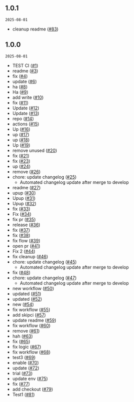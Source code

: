 ## 1.0.1

`2025-08-01`

- cleanup readme ([#83](https://github.com/Dingdash/test-ci/pull/83))

## 1.0.0

`2025-08-01`

- TEST CI ([#1](https://github.com/Dingdash/test-ci/pull/1))
- readme ([#3](https://github.com/Dingdash/test-ci/pull/3))
- fix ([#4](https://github.com/Dingdash/test-ci/pull/4))
- update ([#6](https://github.com/Dingdash/test-ci/pull/6))
- ha ([#8](https://github.com/Dingdash/test-ci/pull/8))
- Ha ([#9](https://github.com/Dingdash/test-ci/pull/9))
- add write ([#10](https://github.com/Dingdash/test-ci/pull/10))
- fix ([#11](https://github.com/Dingdash/test-ci/pull/11))
- Update ([#12](https://github.com/Dingdash/test-ci/pull/12))
- Update ([#13](https://github.com/Dingdash/test-ci/pull/13))
- repo ([#14](https://github.com/Dingdash/test-ci/pull/14))
- actions ([#15](https://github.com/Dingdash/test-ci/pull/15))
- Up ([#16](https://github.com/Dingdash/test-ci/pull/16))
- up ([#17](https://github.com/Dingdash/test-ci/pull/17))
- up ([#18](https://github.com/Dingdash/test-ci/pull/18))
- Up ([#19](https://github.com/Dingdash/test-ci/pull/19))
- remove unused ([#20](https://github.com/Dingdash/test-ci/pull/20))
- fix ([#21](https://github.com/Dingdash/test-ci/pull/21))
- fix ([#23](https://github.com/Dingdash/test-ci/pull/23))
- up ([#24](https://github.com/Dingdash/test-ci/pull/24))
- remove ([#26](https://github.com/Dingdash/test-ci/pull/26))
- chore: update changelog ([#25](https://github.com/Dingdash/test-ci/pull/25))
    - Automated changelog update after merge to develop
- readme ([#27](https://github.com/Dingdash/test-ci/pull/27))
- upup ([#30](https://github.com/Dingdash/test-ci/pull/30))
- Upup ([#31](https://github.com/Dingdash/test-ci/pull/31))
- Upup ([#32](https://github.com/Dingdash/test-ci/pull/32))
- fix ([#33](https://github.com/Dingdash/test-ci/pull/33))
- Fix ([#34](https://github.com/Dingdash/test-ci/pull/34))
- fix pr ([#35](https://github.com/Dingdash/test-ci/pull/35))
- release ([#36](https://github.com/Dingdash/test-ci/pull/36))
- fix ([#37](https://github.com/Dingdash/test-ci/pull/37))
- fix ([#38](https://github.com/Dingdash/test-ci/pull/38))
- fix flow ([#39](https://github.com/Dingdash/test-ci/pull/39))
- open pr ([#41](https://github.com/Dingdash/test-ci/pull/41))
- Fix 2 ([#44](https://github.com/Dingdash/test-ci/pull/44))
- fix cleanup ([#46](https://github.com/Dingdash/test-ci/pull/46))
- chore: update changelog ([#45](https://github.com/Dingdash/test-ci/pull/45))
    - Automated changelog update after merge to develop
- fix ([#48](https://github.com/Dingdash/test-ci/pull/48))
- chore: update changelog ([#47](https://github.com/Dingdash/test-ci/pull/47))
    - Automated changelog update after merge to develop
- new workflow ([#50](https://github.com/Dingdash/test-ci/pull/50))
- updated ([#51](https://github.com/Dingdash/test-ci/pull/51))
- updated ([#52](https://github.com/Dingdash/test-ci/pull/52))
- new ([#54](https://github.com/Dingdash/test-ci/pull/54))
- fix workflow ([#55](https://github.com/Dingdash/test-ci/pull/55))
- add skipci ([#57](https://github.com/Dingdash/test-ci/pull/57))
- update readme ([#59](https://github.com/Dingdash/test-ci/pull/59))
- fix workflow ([#60](https://github.com/Dingdash/test-ci/pull/60))
- remove ([#61](https://github.com/Dingdash/test-ci/pull/61))
- hah ([#63](https://github.com/Dingdash/test-ci/pull/63))
- fix ([#65](https://github.com/Dingdash/test-ci/pull/65))
- fix logic ([#67](https://github.com/Dingdash/test-ci/pull/67))
- fix workflow ([#68](https://github.com/Dingdash/test-ci/pull/68))
- test3 ([#69](https://github.com/Dingdash/test-ci/pull/69))
- enable ([#70](https://github.com/Dingdash/test-ci/pull/70))
- update ([#72](https://github.com/Dingdash/test-ci/pull/72))
- trial ([#73](https://github.com/Dingdash/test-ci/pull/73))
- update env ([#75](https://github.com/Dingdash/test-ci/pull/75))
- fix ([#77](https://github.com/Dingdash/test-ci/pull/77))
- add checkout ([#79](https://github.com/Dingdash/test-ci/pull/79))
- Test1 ([#81](https://github.com/Dingdash/test-ci/pull/81))

